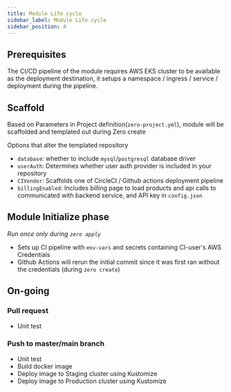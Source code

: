 ```yaml
---
title: Module Life cycle
sidebar_label: Module Life cycle
sidebar_position: 4
---
```



## Prerequisites
The CI/CD pipeline of the module requires AWS EKS cluster to be available as the deployment destination, it setups a namespace / ingress / service / deployment during the pipeline.

## Scaffold
Based on Parameters in Project definition(`zero-project.yml`), module will be scaffolded and templated out during Zero create

Options that alter the templated repository
- `database`: whether to include `mysql`/`postgresql` database driver
- `userAuth`: Determines whether user auth provider is included in your repository
- `CIVendor`: Scaffolds one of CircleCI / Github actions deployment pipeline
- `billingEnabled`: Includes billing page to load products and api calls to communicated with backend service, and API key in `config.json`


## Module Initialize phase
_Run once only during `zero apply`_
- Sets up CI pipeline with `env-vars` and secrets containing CI-user's AWS Credentials
- Github Actions will rerun the initial commit since it was first ran without the credentials (during `zero create`)

## On-going
### Pull request
- Unit test
### Push to master/main branch
- Unit test
- Build docker image
- Deploy image to Staging cluster using Kustomize
- Deploy image to Production cluster using Kustomize

